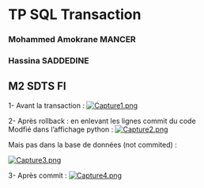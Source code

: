 # TP SQL Transaction

### Mohammed Amokrane MANCER
### Hassina SADDEDINE

## M2 SDTS FI

1- Avant la transaction :
[![Capture1.png](https://i.postimg.cc/fRc4343V/Capture1.png)](https://postimg.cc/4Yx2MSQG)

2- Après rollback : en enlevant les lignes commit du code <br/>
Modfié dans l’affichage python :
[![Capture2.png](https://i.postimg.cc/DwP294Pp/Capture2.png)](https://postimg.cc/FY15cRq0)

Mais pas dans la base de données (not commited) :

[![Capture3.png](https://i.postimg.cc/Vs0zYVFC/Capture3.png)](https://postimg.cc/9z26b1Km)

3- Après commit :
[![Capture4.png](https://i.postimg.cc/JzM854CN/Capture4.png)](https://postimg.cc/MvPgWwTH)


 
